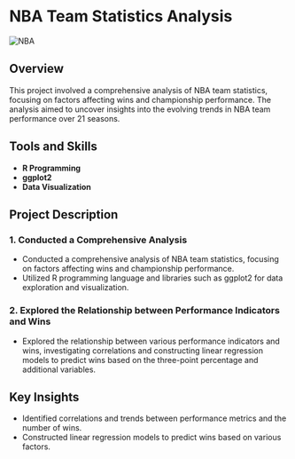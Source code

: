 # NBA Team Statistics Analysis

![NBA](https://upload.wikimedia.org/wikipedia/en/thumb/0/07/National_Basketball_Association_logo.svg/1200px-National_Basketball_Association_logo.svg.png)

## Overview

This project involved a comprehensive analysis of NBA team statistics, focusing on factors affecting wins and championship performance. The analysis aimed to uncover insights into the evolving trends in NBA team performance over 21 seasons. 

## Tools and Skills

- **R Programming**
- **ggplot2**
- **Data Visualization**

## Project Description

### 1. Conducted a Comprehensive Analysis

- Conducted a comprehensive analysis of NBA team statistics, focusing on factors affecting wins and championship performance.
- Utilized R programming language and libraries such as ggplot2 for data exploration and visualization.

### 2. Explored the Relationship between Performance Indicators and Wins

- Explored the relationship between various performance indicators and wins, investigating correlations and constructing linear regression models to predict wins based on the three-point percentage and additional variables.

## Key Insights

- Identified correlations and trends between performance metrics and the number of wins.
- Constructed linear regression models to predict wins based on various factors.
